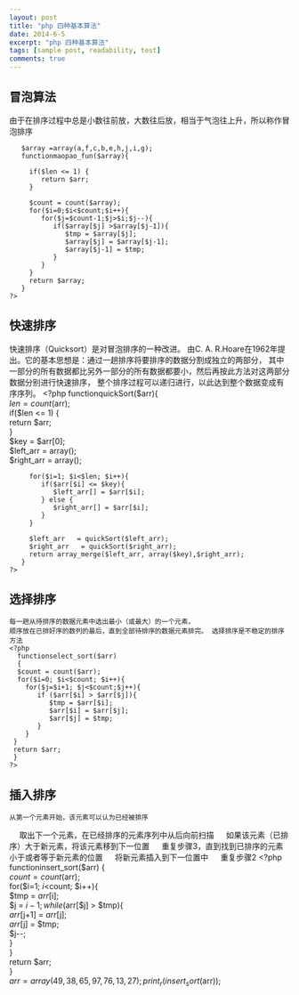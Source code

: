```yaml
---
layout: post
title: "php 四种基本算法"
date: 2014-6-5
excerpt: "php 四种基本算法"
tags: [sample post, readability, test]
comments: true
---
```


## 冒泡算法
   由于在排序过程中总是小数往前放，大数往后放，相当于气泡往上升，所以称作冒泡排序
   
       $array =array(a,f,c,b,e,h,j,i,g);  
       functionmaopao_fun($array){  
      
         if($len <= 1) {  
            return $arr;  
         }  
      
         $count = count($array);  
         for($i=0;$i<$count;$i++){  
            for($j=$count-1;$j>$i;$j--){  
               if($array[$j] >$array[$j-1]){  
                  $tmp = $array[$j];  
                  $array[$j] = $array[$j-1];  
                  $array[$j-1] = $tmp;  
               }  
            }  
         }  
         return $array;  
       }  
    ?>
## 快速排序
快速排序（Quicksort）是对冒泡排序的一种改进。
    由C. A. R.Hoare在1962年提出。它的基本思想是：通过一趟排序将要排序的数据分割成独立的两部分，
    其中一部分的所有数据都比另外一部分的所有数据都要小，然后再按此方法对这两部分数据分别进行快速排序，
    整个排序过程可以递归进行，以此达到整个数据变成有序序列。
    <?php
          functionquickSort($arr){  
         $len = count($arr);  
         if($len <= 1) {  
            return $arr;  
         }  
         $key = $arr[0];  
         $left_arr   = array();  
         $right_arr   = array();  
      
         for($i=1; $i<$len; $i++){  
            if($arr[$i] <= $key){  
               $left_arr[] = $arr[$i];  
            } else {  
               $right_arr[] = $arr[$i];  
            }  
         }  
      
         $left_arr   = quickSort($left_arr);  
         $right_arr   = quickSort($right_arr);  
         return array_merge($left_arr, array($key),$right_arr);  
       }  
    ?>
## 选择排序
    每一趟从待排序的数据元素中选出最小（或最大）的一个元素，
    顺序放在已排好序的数列的最后，直到全部待排序的数据元素排完。 选择排序是不稳定的排序方法
    <?php
      functionselect_sort($arr)
      {  
      $count = count($arr);  
      for($i=0; $i<$count; $i++){  
        for($j=$i+1; $j<$count;$j++){  
           if ($arr[$i] > $arr[$j]){  
              $tmp = $arr[$i];  
              $arr[$i] = $arr[$j];  
              $arr[$j] = $tmp;  
           }  
        }  
     }  
     return $arr;  
     }
    ?>
## 插入排序
    从第一个元素开始，该元素可以认为已经被排序
　  取出下一个元素，在已经排序的元素序列中从后向前扫描
　  如果该元素（已排序）大于新元素，将该元素移到下一位置
　  重复步骤3，直到找到已排序的元素小于或者等于新元素的位置
　  将新元素插入到下一位置中
　  重复步骤2
    <?php
    functioninsert_sort($arr)
    {  
      $count = count($arr);  
      for($i=1; $i<$count; $i++){  
      $tmp = $arr[$i];  
      $j = $i - 1;  
      while($arr[$j] > $tmp){  
         $arr[$j+1] = $arr[$j];  
         $arr[$j] = $tmp;  
         $j--;  
      }  
   }  
   return $arr;  
   }  
   $arr =array(49,38,65,97,76,13,27);  
   print_r(insert_sort($arr));
